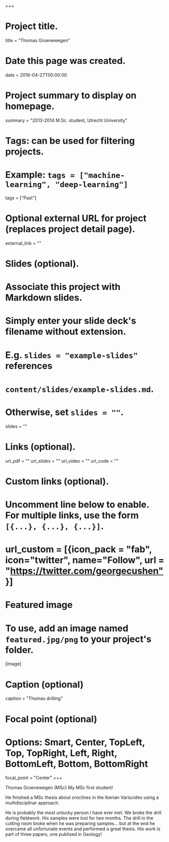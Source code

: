 +++
# Project title.
title = "Thomas Groenewegen"

# Date this page was created.
date = 2016-04-27T00:00:00

# Project summary to display on homepage.
summary = "2013-2014 M.Sc. student, Utrecht University"

# Tags: can be used for filtering projects.
# Example: `tags = ["machine-learning", "deep-learning"]`
tags = ["Past"]

# Optional external URL for project (replaces project detail page).
external_link = ""

# Slides (optional).
#   Associate this project with Markdown slides.
#   Simply enter your slide deck's filename without extension.
#   E.g. `slides = "example-slides"` references 
#   `content/slides/example-slides.md`.
#   Otherwise, set `slides = ""`.
slides = ""

# Links (optional).
url_pdf = ""
url_slides = ""
url_video = ""
url_code = ""

# Custom links (optional).
#   Uncomment line below to enable. For multiple links, use the form `[{...}, {...}, {...}]`.
# url_custom = [{icon_pack = "fab", icon="twitter", name="Follow", url = "https://twitter.com/georgecushen"}]

# Featured image
# To use, add an image named `featured.jpg/png` to your project's folder. 
[image]
  # Caption (optional)
  caption = "Thomas drilling"
  
  # Focal point (optional)
  # Options: Smart, Center, TopLeft, Top, TopRight, Left, Right, BottomLeft, Bottom, BottomRight
  focal_point = "Center"
+++

Thomas Groenewegen (MSc) My MSc first student!

He finished a MSc thesis about oroclines in the Iberian Variscides using a multidisciplinar approach.

He is probably the most unlucky person I have ever met. We broke the drill during fieldwork. His samples were lost for two months. The drill in the cutting room broke when he was preparing samples... but at the end he overcame all unfortunate events and performed a great thesis. His work is part of three papers, one publised in Geology!

